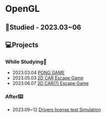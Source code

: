 # OpenGL
## 📖Studied - 2023.03~06

## 💻Projects
### While Studying📖
- 2023.03.04 [PONG GAME](230324_PONG_by_KimTeddy)
- 2023.05.03 [2D CAR Escape Game](230503_CARS_puzzle_game_by_KimTeddy)
- 2023.06.07 [3D CAR(?) Escape Game](230607_CARS_puzzle_game-3D_by_KimTeddy)
### After⌨️
- 2023.09~12 [Drivers license test Simulation](2309-12_Drivers_license_test_Simulation)
